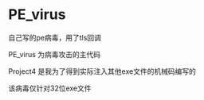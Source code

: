 # PE_virus
自己写的pe病毒，用了tls回调


PE_virus 为病毒攻击的主代码

Project4 是我为了得到实际注入其他exe文件的机械码编写的

该病毒仅针对32位exe文件
